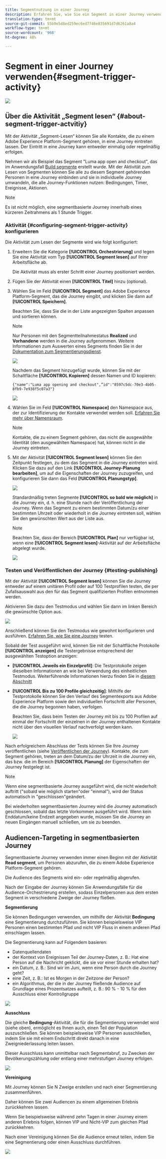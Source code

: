 ```yaml
---
title: Segmentnutzung in einer Journey
description: Erfahren Sie, wie Sie ein Segment in einer Journey verwenden
translation-type: tm+mt
source-git-commit: 55b9e5d8ed259ec6ed7746e835691d7d6261a8a4
workflow-type: tm+mt
source-wordcount: '968'
ht-degree: 48%

---
```


# Segment in einer Journey verwenden{#segment-trigger-activity}

![](../assets/do-not-localize/badge.png)

## Über die Aktivität „Segment lesen“ {#about-segment-trigger-actvitiy}

Mit der Aktivität „Segment-Lesen“ können Sie alle Kontakte, die zu einem Adobe Experience Platform-Segment gehören, in eine Journey eintreten lassen. Der Eintritt in eine Journey kann entweder einmalig oder regelmäßig erfolgen.

Nehmen wir als Beispiel das Segment &quot;Luma app open and checkout&quot;, das im Anwendungsfall [Build segmente](../segment/about-segments.md) erstellt wurde. Mit der Aktivität zum Lesen von Segmenten können Sie alle zu diesem Segment gehörenden Personen in eine Journey einbinden und sie in individuelle Journey umwandeln, die alle Journey-Funktionen nutzen: Bedingungen, Timer, Ereignisse, Aktionen.

>[!NOTE]
>
>Es ist nicht möglich, eine segmentbasierte Journey innerhalb eines kürzeren Zeitrahmens als 1 Stunde Trigger.

### Aktivität {#configuring-segment-trigger-activity} konfigurieren

Die Aktivität zum Lesen der Segmente wird wie folgt konfiguriert:

1. Erweitern Sie die Kategorie **[!UICONTROL Orchestrierung]** und legen Sie eine Aktivität vom Typ **[!UICONTROL Segment lesen]** auf Ihrer Arbeitsfläche ab.

   Die Aktivität muss als erster Schritt einer Journey positioniert werden.

1. Fügen Sie der Aktivität einen **[!UICONTROL Titel]** hinzu (optional).

1. Wählen Sie im Feld **[!UICONTROL Segment]** das Adobe Experience Platform-Segment, das die Journey eingibt, und klicken Sie dann auf **[!UICONTROL Speichern]**.

   Beachten Sie, dass Sie die in der Liste angezeigten Spalten anpassen und sortieren können.

   >[!NOTE]
   >
   >Nur Personen mit den Segmentteilnahmestatus **Realized** und **Vorhandene** werden in die Journey aufgenommen. Weitere Informationen zum Auswerten eines Segments finden Sie in der [Dokumentation zum Segmentierungsdienst](https://experienceleague.adobe.com/docs/experience-platform/segmentation/tutorials/evaluate-a-segment.html?lang=de#interpret-segment-results).

   ![](../assets/read-segment-selection.png)

   Nachdem das Segment hinzugefügt wurde, können Sie mit der Schaltfläche **[!UICONTROL Kopieren]** dessen Namen und ID kopieren:

   `{"name":"Luma app opening and checkout",”id":"8597c5dc-70e3-4b05-8fb9-7e938f5c07a3"}`

   ![](../assets/read-segment-copy.png)

1. Wählen Sie im Feld **[!UICONTROL Namespace]** den Namespace aus, der zur Identifizierung der Kontakte verwendet werden soll. [Erfahren Sie mehr über Namensraum](../event/about-creating.md#select-the-namespace).

   >[!NOTE]
   >
   >Kontakte, die zu einem Segment gehören, das nicht die ausgewählte Identität (den ausgewählten Namespace) hat, können nicht in die Journey eintreten.

1. Mit der Aktivität **[!UICONTROL Segment lesen]** können Sie den Zeitpunkt festlegen, zu dem das Segment in die Journey eintreten wird. Klicken Sie dazu auf den Link **[!UICONTROL Journey-Planung bearbeiten]**, um auf die Eigenschaften der Journey zuzugreifen, und konfigurieren Sie dann das Feld **[!UICONTROL Planungstyp]**.

   ![](../assets/read-segment-schedule.png)

   Standardmäßig treten Segmente **[!UICONTROL so bald wie möglich]** in die Journey ein, d. h. eine Stunde nach der Veröffentlichung der Journey. Wenn das Segment zu einem bestimmten Datum/zu einer bestimmten Uhrzeit oder wiederholt in die Journey eintreten soll, wählen Sie den gewünschten Wert aus der Liste aus.

   >[!NOTE]
   >
   >Beachten Sie, dass der Bereich **[!UICONTROL Plan]** nur verfügbar ist, wenn eine **[!UICONTROL Segment lesen]**-Aktivität auf der Arbeitsfläche abgelegt wurde.

   ![](../assets/read-segment-schedule-list.png)

### Testen und Veröffentlichen der Journey {#testing-publishing}

Mit der Aktivität **[!UICONTROL Segment lesen]** können Sie die Journey entweder auf einem unitären Profil oder auf 100 Testprofilen testen, die per Zufallsauswahl aus den für das Segment qualifizierten Profilen entnommen werden.

Aktivieren Sie dazu den Testmodus und wählen Sie dann im linken Bereich die gewünschte Option aus.

![](../assets/read-segment-test-mode.png)

Anschließend können Sie den Testmodus wie gewohnt konfigurieren und ausführen. [Erfahren Sie, wie Sie eine Journey](testing-the-journey.md) testen.

Sobald der Test ausgeführt wird, können Sie mit der Schaltfläche Protokolle **[!UICONTROL anzeigen]** die Testergebnisse entsprechend der ausgewählten Testoption anzeigen:

* **[!UICONTROL Jeweils ein Einzelprofil]**: Die Testprotokolle zeigen dieselben Informationen an wie bei Verwendung des einheitlichen Testmodus. Weiterführende Informationen hierzu finden Sie in [diesem Abschnitt](testing-the-journey.md#viewing_logs)

* **[!UICONTROL Bis zu 100 Profile gleichzeitig]**: Mithilfe der Testprotokolle können Sie den Verlauf des Segmentexports aus Adobe Experience Platform sowie den individuellen Fortschritt aller Personen, die die Journey begonnen haben, verfolgen.

   Beachten Sie, dass beim Testen der Journey mit bis zu 100 Profilen auf einmal der Fortschritt der einzelnen in der Journey enthaltenen Kontakte nicht über den visuellen Verlauf nachverfolgt werden kann.

   ![](../assets/read-segment-log.png)

Nach erfolgreichem Abschluss der Tests können Sie Ihre Journey veröffentlichen (siehe [Veröffentlichen der Journey](publishing-the-journey.md)). Kontakte, die zum Segment gehören, treten an dem Datum/zu der Uhrzeit in die Journey ein, das bzw. die im Bereich **[!UICONTROL Planung]** der Eigenschaften der Journey festgelegt ist.

>[!NOTE]
>
>Wenn eine segmentbasierte Journey ausgeführt wird, die nicht wiederholt auftritt (&quot;sobald wie möglich starten&quot;oder &quot;einmal&quot;), wird der Status automatisch in &quot;geschlossen&quot;geändert.
>
>Bei wiederholten segmentbasierten Journey wird die Journey automatisch geschlossen, sobald das letzte Vorkommen ausgeführt wird. Wenn kein Enddatum/keine Endzeit angegeben wurde, müssen Sie die Journey an neuen Eingängen manuell schließen, um sie zu beenden.


## Audiencen-Targeting in segmentbasierten Journey

Segmentbasierte Journey verwenden immer einen Beginn mit der Aktivität **Read segment**, um Personen abzurufen, die zu einem Adobe Experience Platform-Segment gehören.

Die Audience des Segments wird ein- oder regelmäßig abgerufen.

Nach der Eingabe der Journey können Sie Anwendungsfälle für die Audience-Orchestrierung erstellen, sodass Einzelpersonen aus dem ersten Segment in verschiedene Zweige der Journey fließen.

**Segmentierung**

Sie können Bedingungen verwenden, um mithilfe der Aktivität **Bedingung** eine Segmentierung durchzuführen. Sie können beispielsweise VIP Personen einen bestimmten Pfad und nicht VIP Fluss in einem anderen Pfad einschlagen lassen.

Die Segmentierung kann auf Folgendem basieren:

* Datenquellendaten
* der Kontext von Ereignissen Teil der Journey-Daten, z. B.: Hat eine Person auf die Nachricht geklickt, die sie vor einer Stunde erhalten hat?
* ein Datum, z. B.: Sind wir im Juni, wenn eine Person durch die Journey geht?
* eine Zeit, z. B.: Ist es Morgen in der Zeitzone der Person?
* ein Algorithmus, der die in der Journey fließende Audience auf Grundlage eines Prozentsatzes aufteilt, z. B.: 90 % - 10 % für den Ausschluss einer Kontrollgruppe

![](../assets/read-segment-audience1.png)

**Ausschluss**

Die gleiche **Bedingung**-Aktivität, die für die Segmentierung verwendet wird (siehe oben), ermöglicht es Ihnen auch, einen Teil der Population auszuschließen. Sie können beispielsweise VIP Personen ausschließen, indem Sie sie mit einem Endschritt direkt danach in eine Zweigniederlassung leiten lassen.

Dieser Ausschluss kann unmittelbar nach Segmentabruf, zu Zwecken der Bevölkerungszählung oder entlang einer mehrstufigen Journey erfolgen.

![](../assets/read-segment-audience2.png)

**Vereinigung**

Mit Journey können Sie N Zweige erstellen und nach einer Segmentierung zusammenführen.

Daher können Sie zwei Audiencen zu einem allgemeinen Erlebnis zurückkehren lassen.

Wenn Sie beispielsweise während zehn Tagen in einer Journey einem anderen Erlebnis folgen, können VIP und Nicht-VIP zum gleichen Pfad zurückkehren.

Nach einer Vereinigung können Sie die Audience erneut teilen, indem Sie eine Segmentierung oder einen Ausschluss durchführen.

![](../assets/read-segment-audience3.png)
